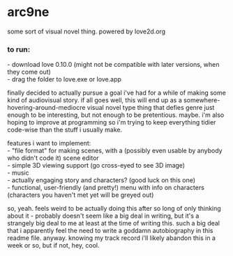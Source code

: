 # arc9ne
some sort of visual novel thing. powered by love2d.org

### to run:  
\- download love 0.10.0 (might not be compatible with later versions, when they come out)  
\- drag the folder to love.exe or love.app

finally decided to actually pursue a goal i've had for a while of making some kind of audiovisual story.
if all goes well, this will end up as a somewhere-hovering-around-mediocre visual novel type thing that defies genre just enough to be interesting, but not enough to be pretentious. maybe.
i'm also hoping to improve at programming so i'm trying to keep everything tidier code-wise than the stuff i usually make.

features i want to implement:  
\- "file format" for making scenes, with a (possibly even usable by anybody who didn't code it) scene editor  
\- simple 3D viewing support (go cross-eyed to see 3D image)  
\- music  
\- actually engaging story and characters? (good luck on this one)  
\- functional, user-friendly (and pretty!) menu with info on characters (characters you haven't met yet will be greyed out)

so, yeah. feels weird to be actually doing this after so long of only thinking about it - probably doesn't seem like a big deal in writing, but it's a strangely big deal to me at least at the time of writing this. such a big deal that i apparently feel the need to write a goddamn autobiography in this readme file. anyway. knowing my track record i'll likely abandon this in a week or so, but if not, hey, cool.
